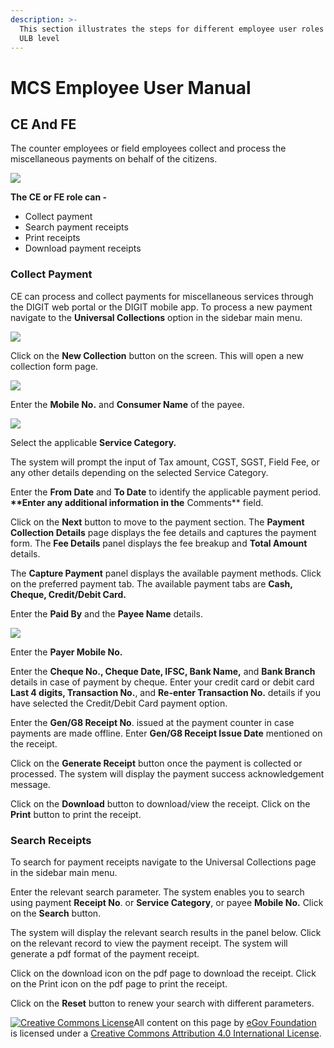```yaml
---
description: >-
  This section illustrates the steps for different employee user roles at the
  ULB level
---
```


# MCS Employee User Manual

## **CE And FE** <a id="ce-and-fe"></a>

The counter employees or field employees collect and process the miscellaneous payments on behalf of the citizens.

![](https://docs.google.com/drawings/u/0/d/sdqYT5-oQRjT_c5OP_fcsbA/image?w=303&h=297&rev=128&ac=1&parent=1GZKzf7O_6WDB5ba1gb6QUT6CqipoQzuRuWT44fTAgGo)

**The CE or FE role can -**

* Collect payment
* Search payment receipts
* Print receipts
* Download payment receipts

### **Collect Payment** <a id="collect-payment"></a>

CE can process and collect payments for miscellaneous services through the DIGIT web portal or the DIGIT mobile app. To process a new payment navigate to the **Universal Collections** option in the sidebar main menu.

![](https://docs.google.com/drawings/u/0/d/sHDxtCHirCj-8f8WY383r5g/image?w=289&h=357&rev=59&ac=1&parent=1GZKzf7O_6WDB5ba1gb6QUT6CqipoQzuRuWT44fTAgGo)

Click on the **New Collection** button on the screen. This will open a new collection form page.

![](https://docs.google.com/drawings/u/0/d/sZFok4oTVR3-Z5P6RpiHlrQ/image?w=624&h=184&rev=57&ac=1&parent=1GZKzf7O_6WDB5ba1gb6QUT6CqipoQzuRuWT44fTAgGo)

Enter the **Mobile No.** and **Consumer Name** of the payee.

![](https://docs.google.com/drawings/u/0/d/sU091UrGzf-BIhQXc-K1OnA/image?w=598&h=349&rev=65&ac=1&parent=1GZKzf7O_6WDB5ba1gb6QUT6CqipoQzuRuWT44fTAgGo)

Select the applicable **Service Category.**

The system will prompt the input of Tax amount, CGST, SGST, Field Fee, or any other details depending on the selected Service Category.

Enter the **From Date** and **To Date** to identify the applicable payment period. **\*\*Enter any additional information in the** Comments\*\* field.

Click on the **Next** button to move to the payment section. The **Payment Collection Details** page displays the fee details and captures the payment form. The **Fee Details** panel displays the fee breakup and **Total Amount** details.

The **Capture Payment** panel displays the available payment methods. Click on the preferred payment tab. The available payment tabs are **Cash, Cheque, Credit/Debit Card.**

Enter the **Paid By** and the **Payee Name** details.

![](https://docs.google.com/drawings/u/0/d/s_tv2UAnfFyxWdg76C7_GMQ/image?w=624&h=331&rev=71&ac=1&parent=1GZKzf7O_6WDB5ba1gb6QUT6CqipoQzuRuWT44fTAgGo)

Enter the **Payer Mobile No.**

Enter the **Cheque No., Cheque Date, IFSC, Bank Name,** and **Bank Branch** details in case of payment by cheque. Enter your credit card or debit card **Last 4 digits, Transaction No.**, and **Re-enter Transaction No.** details if you have selected the Credit/Debit Card payment option.

Enter the **Gen/G8 Receipt No**. issued at the payment counter in case payments are made offline. Enter **Gen/G8 Receipt Issue Date** mentioned on the receipt.

Click on the **Generate Receipt** button once the payment is collected or processed. The system will display the payment success acknowledgement message.

Click on the **Download** button to download/view the receipt. Click on the **Print** button to print the receipt.

### **Search Receipts** <a id="search-receipts"></a>

To search for payment receipts navigate to the Universal Collections page in the sidebar main menu.

Enter the relevant search parameter. The system enables you to search using payment **Receipt No**. or **Service Category**, or payee **Mobile No.** Click on the **Search** button.

The system will display the relevant search results in the panel below. Click on the relevant record to view the payment receipt. The system will generate a pdf format of the payment receipt.

Click on the download icon on the pdf page to download the receipt. Click on the Print icon on the pdf page to print the receipt.

Click on the **Reset** button to renew your search with different parameters.[  
](https://docs.digit.org/v/v2.1/modules-features/user-guides/guide-mcollect/citizen-user-manual)



 [![Creative Commons License](https://i.creativecommons.org/l/by/4.0/80x15.png)](http://creativecommons.org/licenses/by/4.0/)All content on this page by [eGov Foundation ](https://egov.org.in/)is licensed under a [Creative Commons Attribution 4.0 International License](http://creativecommons.org/licenses/by/4.0/).

